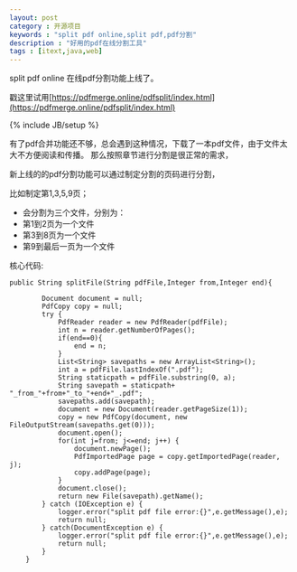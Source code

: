```yaml
---
layout: post
category : 开源项目 
keywords : "split pdf online,split pdf,pdf分割"
description : "好用的pdf在线分割工具"
tags : [itext,java,web]
---
```


split pdf online 
在线pdf分割功能上线了。

戳这里试用[https://pdfmerge.online/pdfsplit/index.html](https://pdfmerge.online/pdfsplit/index.html)

<!--break-->

{% include JB/setup %}
 
有了pdf合并功能还不够，总会遇到这种情况，下载了一本pdf文件，由于文件太大不方便阅读和传播。
那么按照章节进行分割是很正常的需求，

新上线的的pdf分割功能可以通过制定分割的页码进行分割，

比如制定第1,3,5,9页；
- 会分割为三个文件，分别为：
- 第1到2页为一个文件
- 第3到8页为一个文件
- 第9到最后一页为一个文件 



核心代码:

```
public String splitFile(String pdfFile,Integer from,Integer end){

        Document document = null;
        PdfCopy copy = null;
        try {
            PdfReader reader = new PdfReader(pdfFile);
            int n = reader.getNumberOfPages();
            if(end==0){
                end = n;
            }
            List<String> savepaths = new ArrayList<String>();
            int a = pdfFile.lastIndexOf(".pdf");
            String staticpath = pdfFile.substring(0, a);
            String savepath = staticpath+ "_from_"+from+"_to_"+end+"_.pdf";
            savepaths.add(savepath);
            document = new Document(reader.getPageSize(1));
            copy = new PdfCopy(document, new FileOutputStream(savepaths.get(0)));
            document.open();
            for(int j=from; j<=end; j++) {
                document.newPage();
                PdfImportedPage page = copy.getImportedPage(reader, j);
                copy.addPage(page);
            }
            document.close();
            return new File(savepath).getName();
        } catch (IOException e) {
            logger.error("split pdf file error:{}",e.getMessage(),e);
            return null;
        } catch(DocumentException e) {
            logger.error("split pdf file error:{}",e.getMessage(),e);
            return null;
        }
    }
    
```